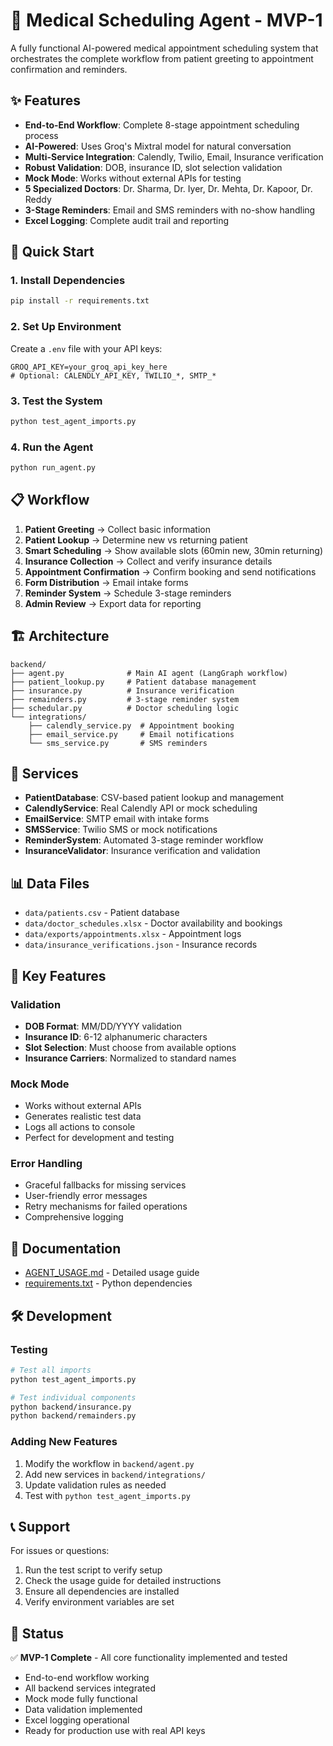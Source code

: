 # 🏥 Medical Scheduling Agent - MVP-1

A fully functional AI-powered medical appointment scheduling system that orchestrates the complete workflow from patient greeting to appointment confirmation and reminders.

## ✨ Features

- **End-to-End Workflow**: Complete 8-stage appointment scheduling process
- **AI-Powered**: Uses Groq's Mixtral model for natural conversation
- **Multi-Service Integration**: Calendly, Twilio, Email, Insurance verification
- **Robust Validation**: DOB, insurance ID, slot selection validation
- **Mock Mode**: Works without external APIs for testing
- **5 Specialized Doctors**: Dr. Sharma, Dr. Iyer, Dr. Mehta, Dr. Kapoor, Dr. Reddy
- **3-Stage Reminders**: Email and SMS reminders with no-show handling
- **Excel Logging**: Complete audit trail and reporting

## 🚀 Quick Start

### 1. Install Dependencies
```bash
pip install -r requirements.txt
```

### 2. Set Up Environment
Create a `.env` file with your API keys:
```env
GROQ_API_KEY=your_groq_api_key_here
# Optional: CALENDLY_API_KEY, TWILIO_*, SMTP_*
```

### 3. Test the System
```bash
python test_agent_imports.py
```

### 4. Run the Agent
```bash
python run_agent.py
```

## 📋 Workflow

1. **Patient Greeting** → Collect basic information
2. **Patient Lookup** → Determine new vs returning patient
3. **Smart Scheduling** → Show available slots (60min new, 30min returning)
4. **Insurance Collection** → Collect and verify insurance details
5. **Appointment Confirmation** → Confirm booking and send notifications
6. **Form Distribution** → Email intake forms
7. **Reminder System** → Schedule 3-stage reminders
8. **Admin Review** → Export data for reporting

## 🏗️ Architecture

```
backend/
├── agent.py              # Main AI agent (LangGraph workflow)
├── patient_lookup.py     # Patient database management
├── insurance.py          # Insurance verification
├── remainders.py         # 3-stage reminder system
├── schedular.py          # Doctor scheduling logic
└── integrations/
    ├── calendly_service.py  # Appointment booking
    ├── email_service.py     # Email notifications
    └── sms_service.py       # SMS reminders
```

## 🔧 Services

- **PatientDatabase**: CSV-based patient lookup and management
- **CalendlyService**: Real Calendly API or mock scheduling
- **EmailService**: SMTP email with intake forms
- **SMSService**: Twilio SMS or mock notifications
- **ReminderSystem**: Automated 3-stage reminder workflow
- **InsuranceValidator**: Insurance verification and validation

## 📊 Data Files

- `data/patients.csv` - Patient database
- `data/doctor_schedules.xlsx` - Doctor availability and bookings
- `data/exports/appointments.xlsx` - Appointment logs
- `data/insurance_verifications.json` - Insurance records

## 🎯 Key Features

### Validation
- **DOB Format**: MM/DD/YYYY validation
- **Insurance ID**: 6-12 alphanumeric characters
- **Slot Selection**: Must choose from available options
- **Insurance Carriers**: Normalized to standard names

### Mock Mode
- Works without external APIs
- Generates realistic test data
- Logs all actions to console
- Perfect for development and testing

### Error Handling
- Graceful fallbacks for missing services
- User-friendly error messages
- Retry mechanisms for failed operations
- Comprehensive logging

## 📖 Documentation

- [AGENT_USAGE.md](AGENT_USAGE.md) - Detailed usage guide
- [requirements.txt](requirements.txt) - Python dependencies

## 🛠️ Development

### Testing
```bash
# Test all imports
python test_agent_imports.py

# Test individual components
python backend/insurance.py
python backend/remainders.py
```

### Adding New Features
1. Modify the workflow in `backend/agent.py`
2. Add new services in `backend/integrations/`
3. Update validation rules as needed
4. Test with `python test_agent_imports.py`

## 📞 Support

For issues or questions:
1. Run the test script to verify setup
2. Check the usage guide for detailed instructions
3. Ensure all dependencies are installed
4. Verify environment variables are set

## 🎉 Status

✅ **MVP-1 Complete** - All core functionality implemented and tested
- End-to-end workflow working
- All backend services integrated
- Mock mode fully functional
- Data validation implemented
- Excel logging operational
- Ready for production use with real API keys
